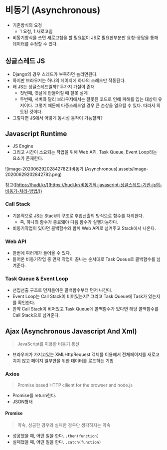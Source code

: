 # 비동기 (Asynchronous)

- 기존방식의 요청
  - 1 요청, 1 새로고침
- 비동기방식을 쓰면 새로고침을 할 필요없이 JS로 필요한부분만 요청-응답을 통해 데이터를 수정할 수 있다.



## 싱글스레드 JS

- Django의 경우 스레드가 부족하면 늘리면된다.
- 하지만 브라우저는 하나의 페이지에 하나의 스레드만 작동된다.
- 왜 JS는 싱글스레드일까? 두가지 가설이 존재
  - 첫번째, 옛날에 만들어질 때 잘못 설계
  - 두번째, 서버와 달리 브라우저에서는 잘못된 코드로 인해 피해를 입는 대상이 유저이다. 그렇기 때문에 다중스레드일 경우 큰 손상을 일으킬 수 있다. 따라서 의도된 것이다.
- 그렇다면 JS에서 어떻게 동시성 동작이 가능할까?



## Javascript Runtime

- JS Engine
- 그리고 시간이 소요되는 작업을 위해 Web API, Task Queue, Event Loop라는 요소가 존재한다.

![image-20200629202842782](비동기 (Asynchronous).assets/image-20200629202842782.png)

참고([https://hudi.kr/](https://hudi.kr/비동기적-javascript-싱글스레드-기반-js의-비동기-처리-방법/))



### Call Stack

- 기본적으로 JS는 Stack의 구조로 후입선출의 방식으로 함수를 처리한다.
  - 즉, 하나의 함수가 종료돼야 다음 함수가 실행가능하다.
- 비동기작업이 있다면 콜백함수와 함께 Web API로 넘겨주고 Stack에서 나온다.

### Web API

- 한번에 여러개가 들어올 수 있다.
- 들어온 비동기작업 중 먼저 작업이 끝나는 순서대로 Task Queue로 콜백함수를 넘겨준다.

### Task Queue & Event Loop

- 선입선출 구조로 먼저들어온 콜백함수부터 먼저 나간다.
- Event Loop는 Call Stack이 비어있는지? 그리고 Task Queue에 Task가 있는지를 확인한다.
- 만약 Call Stack이 비어있고 Task Queue에 콜백함수가 있다면 해당 콜백함수를 Call Stack으로 넘겨준다.



## Ajax (Asynchronous Javascript And Xml)

> JavaScript를 이용한 비동기 통신

- 브라우저가 가지고있는 XMLHttpRequest 객체를 이용해서 전체페이지를 새로고치지 않고 페이지 일부만을 위한 데이터를 로드하는 기법

### Axios

> Promise based HTTP cilient for the browser and node.js

- Promise를 return한다.
- JSON형태

#### Promise

> 약속, 성공한 경우와 실패한 경우만 생각하자는 약속

- 성공했을 때, 어떤 일을 한다. `.then(function)`
- 실패했을 때, 어떤 일을 한다. `.catch(function)`



